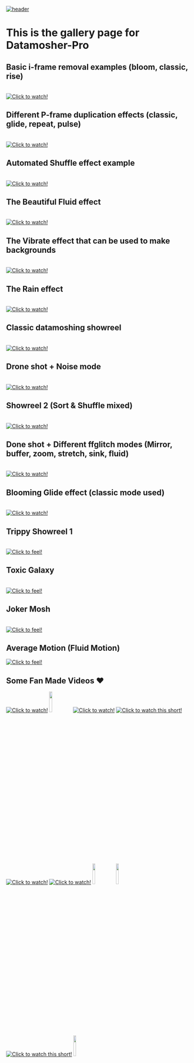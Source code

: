 [![header](https://capsule-render.vercel.app/api?type=waving&color=timeGradient&height=300&section=header&text=GALLERY&fontSize=90&fontAlignY=30&fontAlign=75&desc=Datamosher%20Pro&descAlign=80&descSize=30&animation=scaleIn)](https://akascape.gumroad.com/l/Datamosher-Pro)
# This is the gallery page for Datamosher-Pro

##  Basic i-frame removal examples (bloom, classic, rise)
<br> [![Click to watch!](https://img.youtube.com/vi/_YZ32Wvl3hk/0.jpg)](https://youtu.be/_YZ32Wvl3hk)
##  Different P-frame duplication effects (classic, glide, repeat, pulse)
<br> [![Click to watch!](https://img.youtube.com/vi/fFhnV19fuzg/0.jpg)](https://youtu.be/fFhnV19fuzg)
##  Automated Shuffle effect example
<br> [![Click to watch!](https://img.youtube.com/vi/26BJl87ksec/0.jpg)](https://youtu.be/26BJl87ksec)
##  The Beautiful Fluid effect
<br> [![Click to watch!](https://img.youtube.com/vi/GJiP6R432D8/0.jpg)](https://youtu.be/GJiP6R432D8)
##  The Vibrate effect that can be used to make backgrounds
<br> [![Click to watch!](https://img.youtube.com/vi/DkIvfRSQ8bo/0.jpg)](https://youtu.be/DkIvfRSQ8bo)
##  The Rain effect
<br> [![Click to watch!](https://img.youtube.com/vi/0mKZQopUUQg/0.jpg)](https://youtu.be/0mKZQopUUQg)
##  Classic datamoshing showreel
<br> [![Click to watch!](https://img.youtube.com/vi/hYFEwL8Do_U/0.jpg)](https://youtu.be/hYFEwL8Do_U)
##  Drone shot + Noise mode
<br> [![Click to watch!](https://img.youtube.com/vi/IaD8yX2kXgE/0.jpg)](https://youtu.be/IaD8yX2kXgE)
## Showreel 2 (Sort & Shuffle mixed)
<br> [![Click to watch!](https://img.youtube.com/vi/BWIK5gCt5ZA/0.jpg)](https://youtu.be/BWIK5gCt5ZA)
## Done shot + Different ffglitch modes (Mirror, buffer, zoom, stretch, sink, fluid)
<br> [![Click to watch!](https://img.youtube.com/vi/SCUkP1TfDDM/0.jpg)](https://youtu.be/SCUkP1TfDDM)
## Blooming Glide effect (classic mode used)
<br> [![Click to watch!](https://img.youtube.com/vi/z5Uc3vOfahw/0.jpg)](https://youtu.be/z5Uc3vOfahw)
## Trippy Showreel 1
<br> [![Click to feel!](https://img.youtube.com/vi/ovM0tKlzEDY/0.jpg)](https://youtu.be/ovM0tKlzEDY)
## Toxic Galaxy
<br> [![Click to feel!](https://user-images.githubusercontent.com/89206401/177772212-9bb66bc8-c04f-43df-a766-e6b37e1a513d.jpg)
](https://www.reddit.com/r/datamoshing/comments/vth2hb/toxic_galaxy_automosh_bloomvoid/?utm_source=share&utm_medium=web2x&context=3)
## Joker Mosh
<br> [![Click to feel!](https://img.youtube.com/vi/nhdbZDrJiDs/0.jpg)](https://youtu.be/nhdbZDrJiDs)
## Average Motion (Fluid Motion)
[![Click to feel!](https://user-images.githubusercontent.com/89206401/184625834-93974859-d7bd-4539-99e4-dfbe9caac4c9.png)](https://www.reddit.com/r/glitch_art/comments/w3pthf/average_motion/?utm_source=share&utm_medium=web2x&context=3)

##  Some Fan Made Videos ❤️

[![Click to watch!](https://img.youtube.com/vi/ULH_AMqz56c/2.jpg)](https://youtu.be/ULH_AMqz56c) [<img src="https://user-images.githubusercontent.com/89206401/165247108-08b7d7d6-233a-4167-a3ce-ff474eb414c9.jpg" width=12% height=12%>](https://www.reddit.com/r/glitch_art/comments/u1jjn6/what_is_going_on_with_these_skeletons/?utm_source=share&utm_medium=web2x&context=3) [![Click to watch!](https://img.youtube.com/vi/Rsrg3JupLXI/2.jpg)](https://youtu.be/Rsrg3JupLXI) [![Click to watch this short!](https://img.youtube.com/vi/XxFlon7_z9g/2.jpg)](https://youtu.be/XxFlon7_z9g) [![Click to watch!](https://img.youtube.com/vi/bA-QiGqMofA/2.jpg)](https://youtu.be/bA-QiGqMofA) [![Click to watch!](https://img.youtube.com/vi/qvOK6twezM8/2.jpg)](https://youtu.be/qvOK6twezM8) [<img src="https://user-images.githubusercontent.com/89206401/184624177-2eb23a36-376c-4db8-83bf-acd822259581.png" width=12% height=12%>](https://www.reddit.com/r/datamoshing/comments/wowkcg/just_a_short_mosh_video_i_made_with_datamosher_pro/?utm_source=share&utm_medium=web2x&context=3)
[<img src="https://user-images.githubusercontent.com/89206401/169638330-ebdbde2d-50ed-43ab-8d5f-4066c29318c1.png" width=12% height=12%>](https://www.reddit.com/r/datamoshing/comments/uuf50b/shifting_mountains/?utm_source=share&utm_medium=web2x&context=3)
[![Click to watch this short!](https://img.youtube.com/vi/EppD9SCVPQM/2.jpg)](https://youtube.com/shorts/EppD9SCVPQM?feature=share) 
[<img src="https://user-images.githubusercontent.com/89206401/184626130-ff9c788e-2da2-4c4c-b037-b04e063ce7c9.jpg" width=12% height=12%>](https://www.reddit.com/r/datamoshing/comments/w57rib/moshed_two_loops_i_made_in_blender/?utm_source=share&utm_medium=web2x&context=3)
